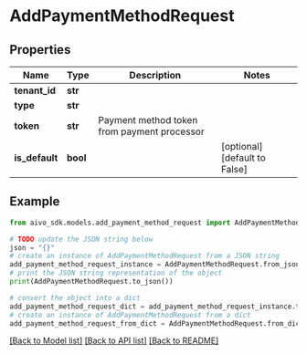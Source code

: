 # AddPaymentMethodRequest

## Properties

Name | Type | Description | Notes
------------ | ------------- | ------------- | -------------
**tenant_id** | **str** |  |
**type** | **str** |  |
**token** | **str** | Payment method token from payment processor |
**is_default** | **bool** |  | [optional] [default to False]

## Example

```python
from aivo_sdk.models.add_payment_method_request import AddPaymentMethodRequest

# TODO update the JSON string below
json = "{}"
# create an instance of AddPaymentMethodRequest from a JSON string
add_payment_method_request_instance = AddPaymentMethodRequest.from_json(json)
# print the JSON string representation of the object
print(AddPaymentMethodRequest.to_json())

# convert the object into a dict
add_payment_method_request_dict = add_payment_method_request_instance.to_dict()
# create an instance of AddPaymentMethodRequest from a dict
add_payment_method_request_from_dict = AddPaymentMethodRequest.from_dict(add_payment_method_request_dict)
```

[[Back to Model list]](../README.md#documentation-for-models) [[Back to API list]](../README.md#documentation-for-api-endpoints) [[Back to README]](../README.md)
